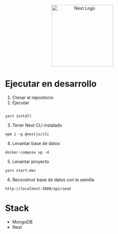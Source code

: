 <p align="center">
  <a href="http://nestjs.com/" target="blank"><img src="https://nestjs.com/img/logo-small.svg" width="200" alt="Nest Logo" /></a>
</p>

# Ejecutar en desarrollo

1. Clonar el repositorio
2. Ejecutar
```

yarn install
```
3. Tener Nest CLI instalado

```
npm i -g @nestjs/cli
```

4. Levantar base de datos
```
docker-compose up -d
```

5. Levantar proyecto
```
yarn start:dev
```

6. Reconstruir base de datos con la semilla
```
http://localhost:3000/api/seed
```

# Stack
* MongoDB
* Nest